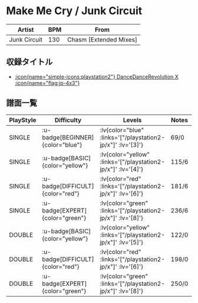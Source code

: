 # Make Me Cry / Junk Circuit

|Artist|BPM|From|
|------|---|----|
|Junk Circuit|130|Chasm [Extended Mixes]|

## 収録タイトル

- [ :icon{name="simple-icons:playstation2"} DanceDanceRevolution X :icon{name="flag:jp-4x3"} ](/playstation2-jp/x)

## 譜面一覧

|PlayStyle|Difficulty|Levels|Notes|Movie|
|---------|----------|------|-----|-----|
|SINGLE| :u-badge[BEGINNER]{color="blue"} | :lv{color="blue" :links='["/playstation2-jp/x"]' :lv='[3]'} |69/0||
|SINGLE| :u-badge[BASIC]{color="yellow"} | :lv{color="yellow" :links='["/playstation2-jp/x"]' :lv='[4]'} |115/6||
|SINGLE| :u-badge[DIFFICULT]{color="red"} | :lv{color="red" :links='["/playstation2-jp/x"]' :lv='[6]'} |181/6||
|SINGLE| :u-badge[EXPERT]{color="green"} | :lv{color="green" :links='["/playstation2-jp/x"]' :lv='[8]'} |236/6||
|DOUBLE| :u-badge[BASIC]{color="yellow"} | :lv{color="yellow" :links='["/playstation2-jp/x"]' :lv='[5]'} |122/0||
|DOUBLE| :u-badge[DIFFICULT]{color="red"} | :lv{color="red" :links='["/playstation2-jp/x"]' :lv='[6]'} |198/0||
|DOUBLE| :u-badge[EXPERT]{color="green"} | :lv{color="green" :links='["/playstation2-jp/x"]' :lv='[8]'} |250/0||

